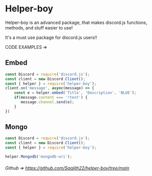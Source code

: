 # Helper-boy
Helper-boy is an advanced package, that makes discord.js functions, methods, and stuff easier to use!

It's a must use package for discord.js users!!

CODE EXAMPLES =>

## Embed

```js
const Discord = require('discord.js');
const client = new Discord.Client();
const { helper } = require('helper-boy');
client.on('message', async(message) => {
    const e = helper.embed('Title', 'Description', 'BLUE');
    if(message.content === '!test') {
       message.channel.send(e);
    }
})
```

## Mongo
```js
const Discord = require('discord.js');
const client = new Discord.Client();
const { helper } = require('helper-boy');

helper.Mongodb('mongodb-uri');
```

###### Github => https://github.com/Saajith22/helper-boy/tree/main